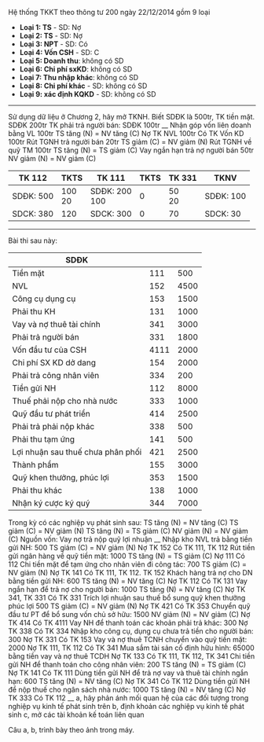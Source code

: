Hệ thống TKKT theo thông tư 200 ngày 22/12/2014 gồm 9 loại
- **Loại 1: TS** - SD: Nợ  
- **Loại 2: TS** - SD: Nợ
- **Loại 3: NPT** - SD: Có
- **Loại 4: Vốn CSH** - SD: C
- **Loại 5: Doanh thu**: không có SD
- **Loại 6: Chi phí sxKD**: không có SD
- **Loại 7: Thu nhập khác**: không có SD
- **Loại 8: Chi phí khác** - SD: không có SD
- **Loại 9: xác định KQKD** - SD: không có SD
___
Sử dụng dữ liệu ở Chương 2, hãy mở TKNH. Biết SDĐK là 500tr, 
TK tiền mặt. SDĐK 200tr
TK phải trả người bán: SDĐK 100tr
__
Nhận góp vốn liên doanh bằng VL 100tr
	TS tăng (N) = NV tăng (C)
		Nợ TK NVL 100tr
		Có TK Vốn KD 100tr
Rút TGNH trả người bán 20tr
	TS giảm (C) = NV giảm (N)
Rút TGNH về quỹ TM 100tr 
	TS tăng (N) = TS giảm (C)
Vay ngắn hạn trả nợ người bán 50tr
	NV giảm (N) = NV giảm (C)

| TK 112        | TKTS      | TK 111           | TKTS | TK 331    | TKNV          |
| ------------- | --------- | ---------------- | ---- | --------- | ------------- |
| SDĐK: 500<br> | 100<br>20 | SDĐK: 200<br>100 | 0    | 50 <br>20 | SDĐK: 100<br> |
| SDCK: 380     | 120       | SDCK: 300        | 0    | 70        | SDCK: 30      |
___
Bài thi sau này: 

| SDĐK                              |      |      |
| --------------------------------- | ---- | ---- |
| Tiền mặt                          | 111  | 500  |
| NVL                               | 152  | 4500 |
| Công cụ dụng cụ                   | 153  | 1500 |
| Phải thu KH                       | 131  | 1000 |
| Vay và nợ thuê tài chính          | 341  | 3000 |
| Phải trả người bán                | 331  | 1800 |
| Vốn đầu tư của CSH                | 4111 | 2000 |
| Chi phí SX KD dở dang             | 154  | 2000 |
| Phải trả công nhân viên           | 334  | 200  |
| Tiền gửi NH                       | 112  | 8000 |
| Thuế phải nộp cho nhà nước        | 333  | 1000 |
| Quỹ đầu tư phát triển             | 414  | 2500 |
| Phải trả phải nộp khác            | 338  | 500  |
| Phải thu tạm ứng                  | 141  | 500  |
| Lợi nhuận sau thuế chưa phân phối | 421  | 2500 |
| Thành phẩm                        | 155  | 3000 |
| Quỹ khen thưởng, phúc lợi         | 353  | 1500 |
| Phải thu khác                     | 138  | 1000 |
| Nhận ký cược ký quý               | 344  | 7000 |

Trong kỳ có các nghiệp vụ phát sinh sau:
TS tăng (N) = NV tăng (C)
TS giảm (C) = NV giảm (N)
TS tăng (N) = TS giảm (C)
NV giảm (N) = NV giảm (C)
Nguồn vốn: Vay nợ trả nộp quỹ lợi nhuận
__
Nhập kho NVL trả bằng tiền gửi NH: 500
	TS giảm (C) = NV giảm (N)
		Nợ TK 152
		Có TK 111, TK 112
Rút tiền gửi ngân hàng về quỹ tiền mặt: 1000
	TS tăng (N) = TS giảm (C)
		Nợ 111
		Có 112
Chi tiền mặt để tạm ứng cho nhân viên đi công tác: 700
	TS giảm (C) = NV giảm (N)
		Nợ TK 141
		Có TK 111, TK 112. TK 152
Khách hàng trả nợ cho DN bằng tiền gửi NH: 600
	TS tăng (N) = NV tăng (C)
		Nợ TK 112
		Có TK 131
Vay ngắn hạn để trả nợ cho người bán: 1000
	TS tăng (N) = NV tăng (C)
		Nợ TK 341, TK 331
		Có TK 331
Trích lợi nhuận sau thuế bổ sung quỹ khen thưởng phúc lợi 500
	TS giảm (C) = NV giảm (N)
		Nợ TK 421
		Có TK 353
Chuyển quỹ đầu tư PT để bổ sung vốn chủ sở hữu: 1500
	NV giảm (N) = NV giảm (C)
		Nợ TK 414
		Có TK 4111
Vay NH để thanh toán các khoản phải trả khác: 300
	Nợ TK 338
	Có TK 334
Nhập kho công cụ, dụng cụ chưa trả tiền cho người bán: 300
	Nợ TK 331
	Có TK 153
Vay và nợ thuê TCNH chuyển vào quỹ tiền mặt: 2000 
	Nợ TK 111, TK 112
	Có TK 341
Mua sắm tài sản cố định hữu hình: 65000 bằng tiền vay và nợ thuê TCDH
	Nợ TK 133
	Có TK 111, TK 112, TK 341
Chi tiền gửi NH để thanh toán cho công nhân viên: 200 
	TS tăng (N) = TS giảm (C)
		Nợ TK 141
		Có TK 111 
Dùng tiền gửi NH để trả nợ vay và thuê tài chính ngắn hạn: 600
	TS tăng (N) = NV tăng (C)
		Nợ TK 341
		Có TK 112
Dùng tiền gửi NH để nộp thuế cho ngân sách nhà nước: 1000
	TS tăng (N) = NV tăng (C)
		Nợ TK 333
		Có TK 112
__
a, hãy phản ánh mối quan hệ của các đối tượng trong nghiệp vụ kinh tế phát sinh trên
b, định khoản các nghiệp vụ kinh tế phát sinh 
c, mở các tài khoản kế toán liên quan

Câu a, b, trình bày theo ảnh trong máy.
